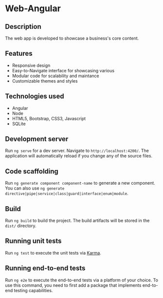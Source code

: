 # Web-Angular

## Description

The web app is developed to showcase a business's core content.

## Features
- Responsive design
- Easy-to-Navigate interface for showcasing various 
- Modular code for scalability and maintance
- Customizable themes and styles

## Technologies used
- Angular
- Node
- HTML5, Bootstrap, CSS3, Javascript
- SQLite

## Development server

Run `ng serve` for a dev server. Navigate to `http://localhost:4200/`. The application will automatically reload if you change any of the source files.

## Code scaffolding

Run `ng generate component component-name` to generate a new component. You can also use `ng generate directive|pipe|service|class|guard|interface|enum|module`.

## Build

Run `ng build` to build the project. The build artifacts will be stored in the `dist/` directory.

## Running unit tests

Run `ng test` to execute the unit tests via [Karma](https://karma-runner.github.io).

## Running end-to-end tests

Run `ng e2e` to execute the end-to-end tests via a platform of your choice. To use this command, you need to first add a package that implements end-to-end testing capabilities.

